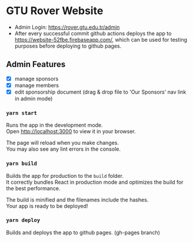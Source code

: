 # GTU Rover Website

- Admin Login: https://rover.gtu.edu.tr/admin
- After every successful commit github actions deploys the app to https://website-52fbe.firebaseapp.com/, which can be used for testing purposes before deploying to github pages.

## Admin Features

- [x] manage sponsors
- [x] manage members
- [x] edit sponsorship document (drag & drop file to 'Our Sponsors' nav link in admin mode)

### `yarn start`

Runs the app in the development mode.\
Open [http://localhost:3000](http://localhost:3000) to view it in your browser.

The page will reload when you make changes.\
You may also see any lint errors in the console.

### `yarn build`

Builds the app for production to the `build` folder.\
It correctly bundles React in production mode and optimizes the build for the best performance.

The build is minified and the filenames include the hashes.\
Your app is ready to be deployed!

### `yarn deploy`

Builds and deploys the app to github pages. (gh-pages branch)
